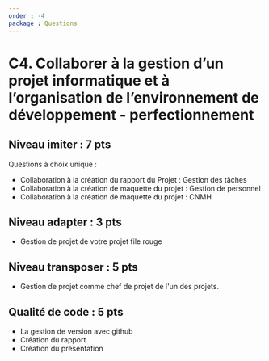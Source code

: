 ```yaml
---
order : -4
package : Questions
---
```

# C4. Collaborer à la gestion d’un projet informatique et à l’organisation de l’environnement de développement - perfectionnement


## Niveau imiter : 7 pts

Questions à choix unique : 

- Collaboration à la création du rapport du Projet : Gestion des tâches 
- Collaboration à la création de maquette du projet : Gestion de personnel
- Collaboration à la création de maquette du projet : CNMH

## Niveau adapter : 3 pts

- Gestion de projet de votre projet file rouge
  
## Niveau transposer : 5 pts

- Gestion de projet comme chef de projet de l'un des projets.

## Qualité de code : 5 pts

- La gestion de version avec github
- Création du rapport
- Création du présentation